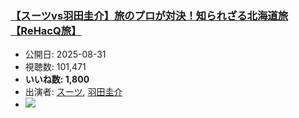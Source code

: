 ### [【スーツvs羽田圭介】旅のプロが対決！知られざる北海道旅【ReHacQ旅】](https://www.youtube.com/watch?v=e0eDv9p18jk)
-   公開日: 2025-08-31
-   視聴数: 101,471
-   **いいね数: 1,800**
-   出演者: [スーツ](/rehacq_fan/people/スーツ "wikilink"), [羽田圭介](/rehacq_fan/people/羽田圭介 "wikilink")
- [![](https://img.youtube.com/vi/e0eDv9p18jk/hqdefault.jpg)](https://www.youtube.com/watch?v=e0eDv9p18jk)
